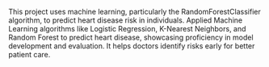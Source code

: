 This project uses machine learning, particularly the RandomForestClassifier algorithm, to predict heart disease risk in individuals.
Applied Machine Learning algorithms like Logistic Regression, K-Nearest Neighbors, and Random Forest to predict heart disease, showcasing proficiency in model development and evaluation.
It helps doctors identify risks early for better patient care.
